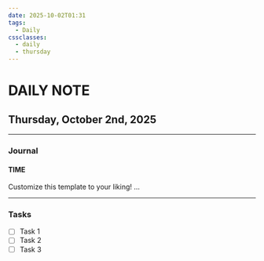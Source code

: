 ```yaml
---
date: 2025-10-02T01:31
tags:
  - Daily
cssclasses:
  - daily
  - thursday
---
```

# DAILY NOTE
## Thursday, October 2nd, 2025
***
### Journal
#### TIME
Customize this template to your liking!
...
***
### Tasks
- [ ] Task 1
- [ ] Task 2
- [ ] Task 3